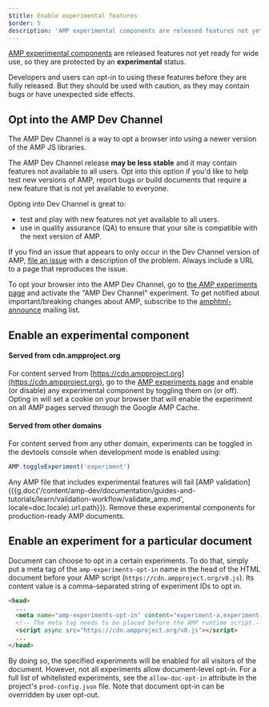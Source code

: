 ```yaml
---
$title: Enable experimental features
$order: 5
description: 'AMP experimental components are released features not yet ready for wide use, so they are protected by an experimental status.'
---
```


[AMP experimental components](https://github.com/ampproject/amphtml/tree/master/tools/experiments)
are released features not yet ready for wide use, so they are protected by an **experimental** status.

Developers and users can opt-in to using these features before they are fully released.
But they should be used with caution, as they may contain bugs or have unexpected side effects.

## Opt into the AMP Dev Channel

The AMP Dev Channel is a way to opt a browser into using a newer version of the AMP JS libraries.

The AMP Dev Channel release **may be less stable** and it may contain features not available to all users. Opt into this option if you'd like to help test new versions of AMP, report bugs or build documents that require a new feature that is not yet available to everyone.

Opting into Dev Channel is great to:

- test and play with new features not yet available to all users.
- use in quality assurance (QA) to ensure that your site is compatible with the next version of AMP.

If you find an issue that appears to only occur in the Dev Channel version of AMP, [file an issue](https://github.com/ampproject/amphtml/issues/new) with a description of the problem. Always include a URL to a page that reproduces the issue.

To opt your browser into the AMP Dev Channel, go to [the AMP experiments page](https://cdn.ampproject.org/experiments.html) and activate the "AMP Dev Channel" experiment. To get notified about important/breaking changes about AMP, subscribe to the [amphtml-announce](https://groups.google.com/forum/#!forum/amphtml-announce) mailing list.

## Enable an experimental component

#### Served from cdn.ampproject.org

For content served from [https://cdn.ampproject.org](https://cdn.ampproject.org),
go to the [AMP experiments page](https://cdn.ampproject.org/experiments.html)
and enable (or disable) any experimental component by toggling them on (or off). Opting in will set a cookie on your browser that will enable the experiment on all AMP pages served through the Google AMP Cache.

#### Served from other domains

For content served from any other domain, experiments can be toggled in the devtools console when development mode is enabled using:

```js
AMP.toggleExperiment('experiment')
```

Any AMP file that includes experimental features will fail
[AMP validation]({{g.doc('/content/amp-dev/documentation/guides-and-tutorials/learn/validation-workflow/validate_amp.md', locale=doc.locale).url.path}}).
Remove these experimental components for production-ready AMP documents.

## Enable an experiment for a particular document

Document can choose to opt in a certain experiments. To do that, simply put a meta tag of the `amp-experiments-opt-in` name in the head of the HTML document before your AMP script (`https://cdn.ampproject.org/v0.js`). Its content value is a comma-separated string of experiment IDs to opt in.

```html
<head>
  ...
  <meta name="amp-experiments-opt-in" content="experiment-a,experiment-b">
  <!-- The meta tag needs to be placed before the AMP runtime script.-->
  <script async src="https://cdn.ampproject.org/v0.js"></script>
  ...
</head>
```

By doing so, the specified experiments will be enabled for all visitors of the document. However, not all experiments allow document-level opt-in. For a full list of whitelisted experiments, see the `allow-doc-opt-in` attribute in the project's `prod-config.json` file. Note that document opt-in can be overridden by user opt-out.

